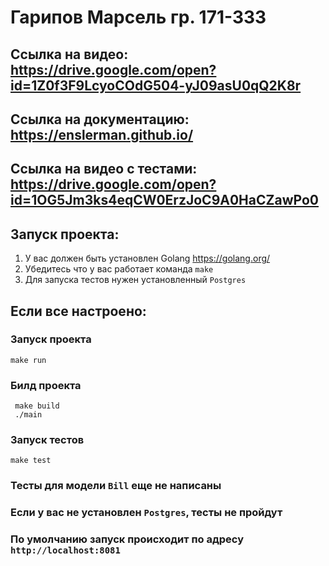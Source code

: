 # Гарипов Марсель гр. 171-333
## Ссылка на видео: https://drive.google.com/open?id=1Z0f3F9LcyoCOdG504-yJ09asU0qQ2K8r
## Ссылка на документацию: https://enslerman.github.io/
## Ссылка на видео с тестами: https://drive.google.com/open?id=1OG5Jm3ks4eqCW0ErzJoC9A0HaCZawPo0
## Запуск проекта:
1) У вас должен быть установлен Golang
    https://golang.org/
2) Убедитесь что у вас работает команда `make`
3) Для запуска тестов нужен установленный `Postgres`

## Если все настроено:
### Запуск проекта
```
make run
```
### Билд проекта
```
 make build
 ./main
```
### Запуск тестов
```
make test
``` 
### Тесты для модели `Bill` еще не написаны
### Если у вас не установлен `Postgres`, тесты не пройдут
### По умолчанию запуск происходит по адресу `http://localhost:8081`
